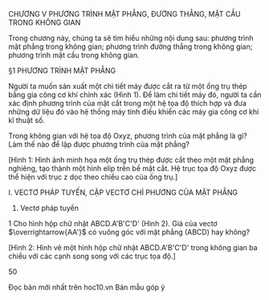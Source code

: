 CHƯƠNG V PHƯƠNG TRÌNH MẶT PHẲNG, ĐƯỜNG THẲNG, MẶT CẦU TRONG KHÔNG GIAN

Trong chương này, chúng ta sẽ tìm hiểu những nội dung sau: phương trình mặt phẳng trong không gian; phương trình đường thẳng trong không gian; phương trình mặt cầu trong không gian.

§1 PHƯƠNG TRÌNH MẶT PHẲNG

Người ta muốn sản xuất một chi tiết máy được cắt ra từ một ống trụ thép bằng gia công cơ khí chính xác (Hình 1). Để làm chi tiết máy đó, người ta cần xác định phương trình của mặt cắt trong một hệ tọa độ thích hợp và đưa những dữ liệu đó vào hệ thống máy tính điều khiển các máy gia công cơ khí kĩ thuật số.

Trong không gian với hệ tọa độ Oxyz, phương trình của mặt phẳng là gì? Làm thế nào để lập được phương trình của mặt phẳng?

[Hình 1: Hình ảnh minh họa một ống trụ thép được cắt theo một mặt phẳng nghiêng, tạo thành một hình elip trên bề mặt cắt. Hệ trục tọa độ Oxyz được thể hiện với trục z dọc theo chiều cao của ống trụ.]

I. VECTƠ PHÁP TUYẾN, CẶP VECTƠ CHỈ PHƯƠNG CỦA MẶT PHẲNG

1. Vectơ pháp tuyến

1 Cho hình hộp chữ nhật ABCD.A'B'C'D' (Hình 2). Giá của vectơ $\overrightarrow{AA'}$ có vuông góc với mặt phẳng (ABCD) hay không?

[Hình 2: Hình vẽ một hình hộp chữ nhật ABCD.A'B'C'D' trong không gian ba chiều với các cạnh song song với các trục tọa độ.]

50

Đọc bản mới nhất trên hoc10.vn                                                Bản mẫu góp ý